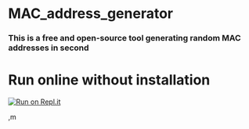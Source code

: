 # MAC_address_generator


### This is a free and open-source tool generating random MAC addresses in second


<h1> Run online without installation </h1>


[![Run on Repl.it](https://user-images.githubusercontent.com/27065646/92304596-bf719b00-ef7f-11ea-987f-2c1f3c323088.png)](https://repl.it/github/deadlysnowman3308/MAC_address_generator)


,m
